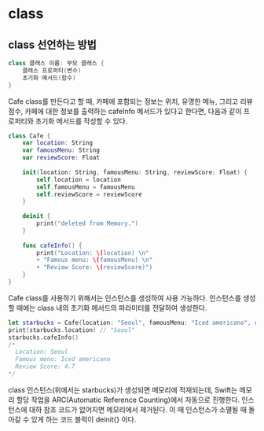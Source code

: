 class
====
class 선언하는 방법
----
```swift
class 클래스 이름: 부모 클래스 {
    클래스 프로퍼티(변수)
    초기화 메서드(함수)
}
```

Cafe class를 만든다고 할 때, 카페에 포함되는 정보는 위치, 유명한 메뉴, 그리고 리뷰점수, 카페에 대한 정보를 출력하는 cafeInfo 메서드가 있다고 한다면, 다음과 같이 프로퍼티와 초기화 메서드를 작성할 수 있다. 

```swift
class Cafe {
    var location: String
    var famousMenu: String
    var reviewScore: Float
    
    init(location: String, famousMenu: String, reviewScore: Float) {
        self.location = location
        self.famousMenu = famousMenu
        self.reviewScore = reviewScore
    }
    
    deinit {
        print("deleted from Memory.")
    }
    
    func cafeInfo() {
        print("Location: \(location) \n"
        + "Famous menu: \(famousMenu) \n"
        + "Review Score: \(reviewScore)")
    }
}
```

Cafe class를 사용하기 위해서는 인스턴스를 생성하여 사용 가능하다. 인스턴스를 생성할 때에는 class 내의 초기화 메서드의 파라미터를 전달하여 생성한다.

```swift
let starbucks = Cafe(location: "Seoul", famousMenu: "Iced americano", reviewScore: 4.7)
print(starbucks.location) // "Seoul"
starbucks.cafeInfo() 
/*
  Location: Seoul
  Famous menu: Iced americano
  Review Score: 4.7
*/
```

class 인스턴스(위에서는 starbucks)가 생성되면 메모리에 적재되는데, Swift는 메모리 할당 작업을 ARC(Automatic Reference Counting)에서 자동으로 진행한다. 인스턴스에 대하 참조 코드가 없어지면 메모리에서 제거된다. 이 때 인스턴스가 소멸될 때 돌아갈 수 있게 하는 코드 블럭이 deinit{} 이다.

